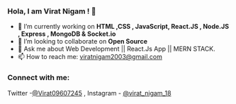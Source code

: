 ### Hola, I am Virat Nigam ! 👋

- 🔭 I’m currently working on **HTML ,CSS , JavaScript, React.JS , Node.JS , Express , MongoDB & Socket.io** 
- 👯 I’m looking to collaborate on **Open Source**
- 💬 Ask me about   Web Development || React.Js App || MERN STACK.
- 📫 How to reach me: viratnigam2003@gmail.com

### Connect with me:
Twitter -[@Virat09607245](https://twitter.com/Virat09607245) ,
Instagram - [@virat_nigam_18](https://instagram.com/virat_nigam_18?utm_medium=copy_link)
